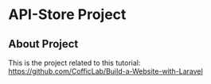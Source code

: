 # API-Store Project

## About Project

This is the project related to this tutorial:
<https://github.com/CofficLab/Build-a-Website-with-Laravel>

